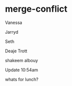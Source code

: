 # merge-conflict

Vanessa

Jarryd

Seth

Deaje Trott

shakeem albouy
 
Update 10:54am 

whats for lunch?

